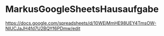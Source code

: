 # MarkusGoogleSheetsHausaufgabe
https://docs.google.com/spreadsheets/d/10WEjMmHE98UEY4TmsOW-NIUCJaJH4fd7U2BQYf6PDmw/edit
